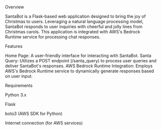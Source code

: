 Overview

SantaBot is a Flask-based web application designed to bring the joy of Christmas to users. Leveraging a natural language processing model, SantaBot responds to user inquiries with cheerful and jolly lines from Christmas carols. This application is integrated with AWS's Bedrock Runtime service for processing chat responses.



Features

Home Page: A user-friendly interface for interacting with SantaBot.
Santa Query: Utilizes a POST endpoint (/santa_query) to process user queries and deliver SantaBot's responses.
AWS Bedrock Runtime Integration: Employs AWS's Bedrock Runtime service to dynamically generate responses based on user input.



Requirements

Python 3.x

Flask

boto3 (AWS SDK for Python)

Internet connection (for AWS services)
